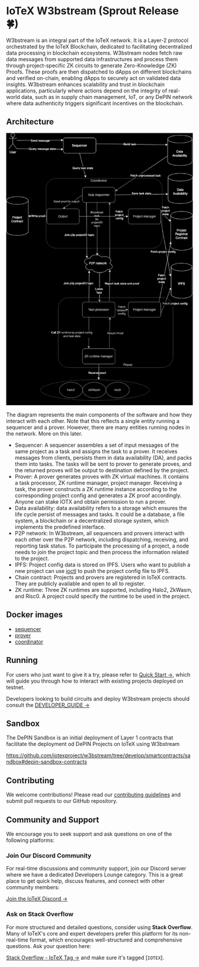 # IoTeX W3bstream (Sprout Release 🍀)

W3bstream is an integral part of the IoTeX network. It is a Layer-2 protocol orchestrated by the IoTeX Blockchain, dedicated to facilitating decentralized data processing in blockchain ecosystems. W3bstream nodes fetch raw data messages from supported data infrastructures and process them through project-specific ZK circuits to generate Zero-Knowledge (ZK) Proofs. These proofs are then dispatched to dApps on different blockchains and verified on-chain, enabling dApps to securely act on validated data insights. W3bstream enhances scalability and trust in blockchain applications, particularly where actions depend on the integrity of real-world data, such as in supply chain management, IoT, or any DePIN network where data authenticity triggers significant incentives on the blockchain.

## Architecture

<p align="center">
  <img src="./docs/architecture.drawio.png"/>
</p>

The diagram represents the main components of the software and how they interact with each other. Note that this reflects a single entity running a sequencer and a prover. However, there are many entities running nodes in the network. More on this later.

- Sequencer: A sequencer assembles a set of input messages of the same project as a task and assigns the task to a prover. It receives messages from clients, persists them in data availability (DA), and packs them into tasks. The tasks will be sent to prover to generate proves, and the returned proves will be output to destination defined by the project.
- Prover: A prover generates proves with ZK virtual machines. It contains a task processor, ZK runtime manager, project manager. Receiving a task, the prover constructs a ZK runtime instance according to the corresponding project config and generates a ZK proof accordingly. Anyone can stake IOTX and obtain permission to run a prover.
- Data availability: data availability refers to a storage which ensures the life cycle persist of messages and tasks. It could be a database, a file system, a blockchain or a decentralized storage system, which implements the predefined interface.
- P2P network: In W3bstream, all sequencers and provers interact with each other over the P2P network, including dispatching, receiving, and reporting task status. To participate the processing of a project, a node needs to join the project topic and then process the information related to the project.
- IPFS: Project config data is stored on IPFS. Users who want to publish a new project can use [ioctl](https://docs.iotex.io/the-iotex-stack/reference/ioctl-cli-reference) to push the project config file to IPFS.
- Chain contract: Projects and provers are registered in IoTeX contracts. They are publicly available and open to all to register.
- ZK runtime: Three ZK runtimes are supported, including Halo2, ZkWasm, and Risc0. A project could specify the runtime to be used in the project.

## Docker images

* [sequencer](https://github.com/iotexproject/w3bstream/pkgs/container/sequencer)
* [prover](https://github.com/iotexproject/w3bstream/pkgs/container/prover)
* [coordinator](https://github.com/iotexproject/w3bstream/pkgs/container/coordinator)


## Running

For users who just want to give it a try, please refer to [Quick Start →](./docs/QUICK_START.md), which will guide you through how to interact with existing projects deployed on testnet.

Developers looking to build circuits and deploy W3bstream projects should consult the [DEVELOPER_GUIDE →](./docs/DEVELOPER_GUIDE.md)

## Sandbox
The DePIN Sandbox is an initial deployment of Layer 1 contracts that facilitate the deployment od DePIN Projects on IoTeX using W3bstream

https://github.com/iotexproject/w3bstream/tree/develop/smartcontracts/sandbox#depin-sandbox-contracts

## Contributing

We welcome contributions! Please read our [contributing guidelines](./docs/CONTRIBUTING.md) and submit pull requests to our GitHub repository.

## Community and Support

We encourage you to seek support and ask questions on one of the following platforms:

### Join Our Discord Community

For real-time discussions and community support, join our Discord server where we have a dedicated Developers Lounge category. This is a great place to get quick help, discuss features, and connect with other community members:

[Join the IoTeX Discord →](https://iotex.io/devdiscord)

### Ask on Stack Overflow

For more structured and detailed questions, consider using **Stack Overflow**. Many of IoTeX's core and expert developers prefer this platform for its non-real-time format, which encourages well-structured and comprehensive questions. Ask your question here:

[Stack Overflow - IoTeX Tag →](https://stackoverflow.com/questions/tagged/iotex) and make sure it's tagged [`IOTEX`].
